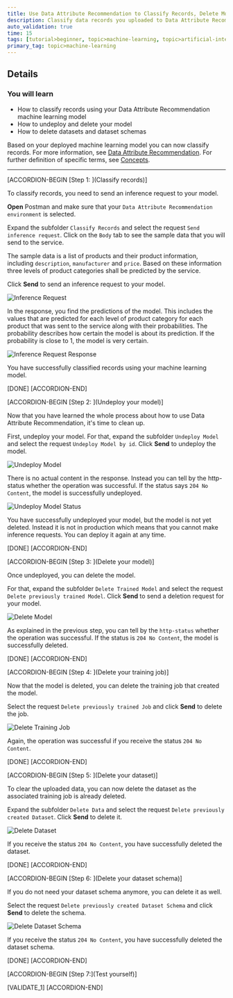 ```yaml
---
title: Use Data Attribute Recommendation to Classify Records, Delete Model and Dataset
description: Classify data records you uploaded to Data Attribute Recommendation using your machine learning model.
auto_validation: true
time: 15
tags: [tutorial>beginner, topic>machine-learning, topic>artificial-intelligence, products>sap-cloud-platform, products>sap-ai-business-services, products>data-attribute-recommendation ]
primary_tag: topic>machine-learning
---
```


## Details
### You will learn
  - How to classify records using your Data Attribute Recommendation machine learning model
  - How to undeploy and delete your model
  - How to delete datasets and dataset schemas

Based on your deployed machine learning model you can now classify records. For more information, see [Data Attribute Recommendation](https://help.sap.com/dar). For further definition of specific terms, see [Concepts](https://help.sap.com/viewer/105bcfd88921418e8c29b24a7a402ec3/SHIP/en-US/fe501df6d9f94361bfea066f9a6f6712.html).

---

[ACCORDION-BEGIN [Step 1: ](Classify records)]

To classify records, you need to send an inference request to your model.

**Open** Postman and make sure that your `Data Attribute Recommendation environment` is selected.

Expand the subfolder `Classify Records` and select the request `Send inference request`. Click on the `Body` tab to see the sample data that you will send to the service.

The sample data is a list of products and their product information, including `description`, `manufacturer` and `price`. Based on these information three levels of product categories shall be predicted by the service.

Click **Send** to send an inference request to your model.

![Inference Request](inference-request.png)

In the response, you find the predictions of the model. This includes the values that are predicted for each level of product category for each product that was sent to the service along with their probabilities. The probability describes how certain the model is about its prediction. If the probability is close to 1, the model is very certain.

![Inference Request Response](inference-request-response.png)

You have successfully classified records using your machine learning model.

[DONE]
[ACCORDION-END]


[ACCORDION-BEGIN [Step 2: ](Undeploy your model)]

Now that you have learned the whole process about how to use Data Attribute Recommendation, it's time to clean up.

First, undeploy your model. For that, expand the subfolder `Undeploy Model` and select the request `Undeploy Model by id`. Click **Send** to undeploy the model.

![Undeploy Model](undeploy-model.png)

There is no actual content in the response. Instead you can tell by the http-status whether the operation was successful. If the status says `204 No Content`, the model is successfully undeployed.

![Undeploy Model Status](undeploy-model-status.png)

You have successfully undeployed your model, but the model is not yet deleted. Instead it is not in production which means that you cannot make inference requests. You can deploy it again at any time.

[DONE]
[ACCORDION-END]


[ACCORDION-BEGIN [Step 3: ](Delete your model)]

Once undeployed, you can delete the model.

For that, expand the subfolder `Delete Trained Model` and select the request `Delete previously trained Model`. Click **Send** to send a deletion request for your model.

![Delete Model](delete-model.png)

As explained in the previous step, you can tell by the `http-status` whether the operation was successful. If the status is `204 No Content`, the model is successfully deleted.

[DONE]
[ACCORDION-END]


[ACCORDION-BEGIN [Step 4: ](Delete your training job)]

Now that the model is deleted, you can delete the training job that created the model.

Select the request `Delete previously trained Job` and click **Send** to delete the job.

![Delete Training Job](delete-training-job.png)

Again, the operation was successful if you receive the status `204 No Content`.

[DONE]
[ACCORDION-END]


[ACCORDION-BEGIN [Step 5: ](Delete your dataset)]

To clear the uploaded data, you can now delete the dataset as the associated training job is already deleted.

Expand the subfolder `Delete Data` and select the request `Delete previously created Dataset`. Click **Send** to delete it.

![Delete Dataset](delete-dataset.png)

If you receive the status `204 No Content`, you have successfully deleted the dataset.

[DONE]
[ACCORDION-END]


[ACCORDION-BEGIN [Step 6: ](Delete your dataset schema)]

If you do not need your dataset schema anymore, you can delete it as well.

Select the request `Delete previously created Dataset Schema` and click **Send** to delete the schema.

![Delete Dataset Schema](delete-dataset-schema.png)

If you receive the status `204 No Content`, you have successfully deleted the dataset schema.

[DONE]
[ACCORDION-END]


[ACCORDION-BEGIN [Step 7:](Test yourself)]

[VALIDATE_1]
[ACCORDION-END]
